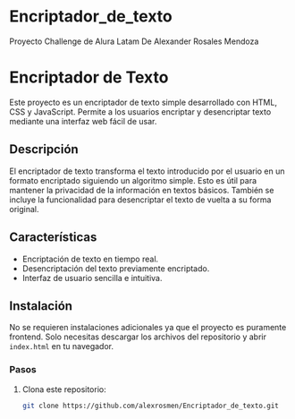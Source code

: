# Encriptador_de_texto
Proyecto Challenge de Alura Latam De Alexander Rosales Mendoza

# Encriptador de Texto

Este proyecto es un encriptador de texto simple desarrollado con HTML, CSS y JavaScript. Permite a los usuarios encriptar y desencriptar texto mediante una interfaz web fácil de usar.

## Descripción

El encriptador de texto transforma el texto introducido por el usuario en un formato encriptado siguiendo un algoritmo simple. Esto es útil para mantener la privacidad de la información en textos básicos. También se incluye la funcionalidad para desencriptar el texto de vuelta a su forma original.

## Características

- Encriptación de texto en tiempo real.
- Desencriptación del texto previamente encriptado.
- Interfaz de usuario sencilla e intuitiva.

## Instalación

No se requieren instalaciones adicionales ya que el proyecto es puramente frontend. Solo necesitas descargar los archivos del repositorio y abrir `index.html` en tu navegador.

### Pasos

1. Clona este repositorio:
   ```bash
   git clone https://github.com/alexrosmen/Encriptador_de_texto.git
